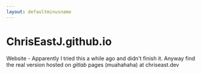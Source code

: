 ```yaml
---
layout: defaultminusname
---
```

# ChrisEastJ.github.io
Website -
Apparently I tried this a while ago and didn't finish it. Anyway find the real version hosted on *gitlab* pages (muahahaha) at chriseast.dev
